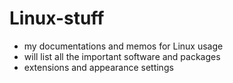 # Linux-stuff
- my documentations and memos for Linux usage
- will list all the important software and packages
- extensions and appearance settings
